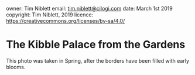owner: Tim Niblett
email: tim.niblett@cilogi.com
date: March 1st 2019
copyright: Tim Niblett, 2019
licence: https://creativecommons.org/licenses/by-sa/4.0/

# The Kibble Palace from the Gardens

This photo was taken in Spring, after the borders have been filled with
early blooms.